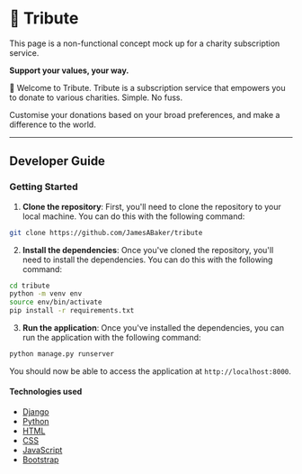 # 🌱 Tribute

This page is a non-functional concept mock up for a charity subscription service.

**Support your values, your way.**

🎉 Welcome to Tribute. Tribute is a subscription service that empowers you to donate to various charities. Simple. No fuss.

Customise your donations based on your broad preferences, and make a difference to the world.

---

## Developer Guide

### Getting Started

1. **Clone the repository**: First, you'll need to clone the repository to your local machine. You can do this with the following command:

```bash
git clone https://github.com/JamesABaker/tribute
```

2. **Install the dependencies**: Once you've cloned the repository, you'll need to install the dependencies. You can do this with the following command:

```bash
cd tribute
python -m venv env
source env/bin/activate
pip install -r requirements.txt
```

3. **Run the application**: Once you've installed the dependencies, you can run the application with the following command:

```bash
python manage.py runserver
```

You should now be able to access the application at `http://localhost:8000`.

#### Technologies used

- [Django](https://www.djangoproject.com/)
- [Python](https://www.python.org/)
- [HTML](https://developer.mozilla.org/en-US/docs/Web/HTML)
- [CSS](https://developer.mozilla.org/en-US/docs/Web/CSS)
- [JavaScript](https://developer.mozilla.org/en-US/docs/Web/JavaScript)
- [Bootstrap](https://getbootstrap.com/)

